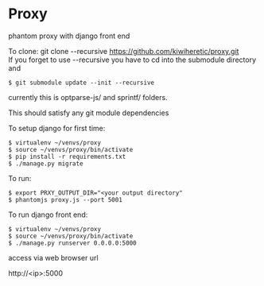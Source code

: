 # Proxy

phantom proxy with django front end

To clone: git clone --recursive https://github.com/kiwiheretic/proxy.git  
If you forget to use --recursive you have to cd into the submodule 
directory and

```
$ git submodule update --init --recursive
```

currently this is optparse-js/ and sprintf/ folders.  

This should satisfy any git module dependencies  

To setup django for first time:  

```
$ virtualenv ~/venvs/proxy
$ source ~/venvs/proxy/bin/activate
$ pip install -r requirements.txt
$ ./manage.py migrate
```

To run:  

```
$ export PRXY_OUTPUT_DIR="<your output directory"  
$ phantomjs proxy.js --port 5001
```

To run django front end:  

```
$ virtualenv ~/venvs/proxy
$ source ~/venvs/proxy/bin/activate
$ ./manage.py runserver 0.0.0.0:5000
```

access via web browser url

http://\<ip\>:5000

